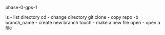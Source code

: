 phase-0-gps-1

ls - list directory
cd - change directory
git clone - copy repo
-b branch_name - create new branch
touch - make a new file
open - open a file